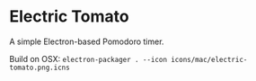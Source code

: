 # Electric Tomato

A simple Electron-based Pomodoro timer.

Build on OSX: `electron-packager . --icon icons/mac/electric-tomato.png.icns`
